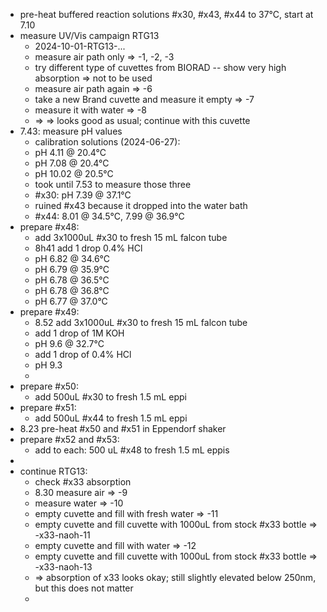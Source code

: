 - pre-heat buffered reaction solutions #x30, #x43, #x44 to 37°C,  start at 7.10
- measure UV/Vis campaign RTG13
	- 2024-10-01-RTG13-...
	- measure air path only => -1, -2, -3
	- try different type of cuvettes from BIORAD -- show very high absorption => not to be used
	- measure air path again => -6
	- take a new Brand cuvette and measure it empty => -7
	- measure it with water => -8
	- => => looks good as usual; continue with this cuvette
- 7.43: measure pH values
	- calibration solutions (2024-06-27):
	- pH 4.11 @ 20.4°C
	- pH 7.08 @ 20.4°C
	- pH 10.02 @ 20.5°C
	- took until 7.53 to measure those three
	- #x30: pH 7.39 @ 37.1°C
	- ruined #x43 because it dropped into the water bath
	- #x44: 8.01 @ 34.5°C, 7.99 @ 36.9°C
- prepare #x48:
	- add 3x1000uL #x30 to fresh 15 mL falcon tube
	- 8h41 add 1 drop 0.4% HCl
	- pH 6.82 @ 34.6°C
	- pH 6.79 @ 35.9°C
	- pH 6.78 @ 36.5°C
	- pH 6.78 @ 36.8°C
	- pH 6.77 @ 37.0°C
- prepare #x49:
	- 8.52 add 3x1000uL #x30 to fresh 15 mL falcon tube
	- add 1 drop of 1M KOH
	- pH 9.6 @ 32.7°C
	- add 1 drop of 0.4% HCl
	- pH 9.3
	-
- prepare #x50:
	- add 500uL #x30 to fresh 1.5 mL eppi
- prepare #x51:
	- add 500uL #x44 to fresh 1.5 mL eppi
- 8.23 pre-heat #x50 and #x51 in Eppendorf shaker
- prepare #x52 and #x53:
	- add to each: 500 uL #x48 to fresh 1.5 mL eppis
-
- continue RTG13:
	- check #x33 absorption
	- 8.30 measure air => -9
	- measure water => -10
	- empty cuvette and fill with fresh water => -11
	- empty cuvette and fill cuvette with 1000uL from stock #x33 bottle => -x33-naoh-11
	- empty cuvette and fill with water => -12
	- empty cuvette and fill cuvette with 1000uL from stock #x33 bottle => -x33-naoh-13
	- => absorption of x33 looks okay; still slightly elevated below 250nm, but this does not matter
	-